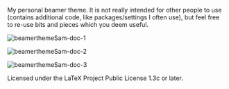 My personal beamer theme. It is not really intended for other people to use (contains additional code, like packages/settings I often use), but feel free to re-use bits and pieces which you deem useful.

![beamerthemeSam-doc-1](https://user-images.githubusercontent.com/43832342/232459376-1b6c8518-15b7-4eab-be45-d8055c6f1f7b.png)

![beamerthemeSam-doc-2](https://user-images.githubusercontent.com/43832342/232459372-41d20891-c7c7-4f05-8b56-6bde4b1a3b9f.png)

![beamerthemeSam-doc-3](https://user-images.githubusercontent.com/43832342/232459363-55b31bf8-9e55-42bc-9ad4-71017b46eed4.png)

Licensed under the LaTeX Project Public License 1.3c or later.

